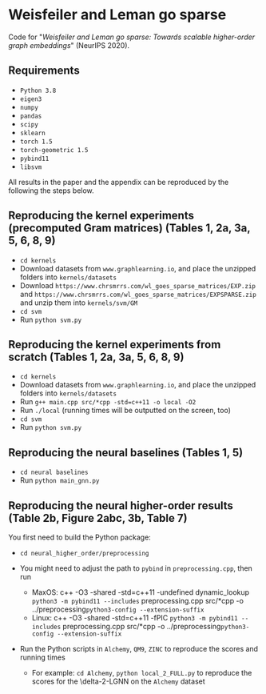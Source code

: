 # Weisfeiler and Leman go sparse
Code for "_Weisfeiler and Leman go sparse: Towards scalable higher-order graph embeddings_" (NeurIPS 2020).

## Requirements
- `Python 3.8`
- `eigen3`
- `numpy`
- `pandas`
- `scipy`
- `sklearn`
- `torch 1.5`
- `torch-geometric 1.5`
- `pybind11`
- `libsvm`

All results in the paper and the appendix can be reproduced by the following the steps below. 

## Reproducing the kernel experiments (precomputed Gram matrices) (Tables 1, 2a, 3a, 5, 6, 8, 9)
- `cd kernels`
- Download datasets from `www.graphlearning.io`,  and place the unzipped folders into `kernels/datasets`
- Download `https://www.chrsmrrs.com/wl_goes_sparse_matrices/EXP.zip` and `https://www.chrsmrrs.com/wl_goes_sparse_matrices/EXPSPARSE.zip` and unzip them into `kernels/svm/GM`
- `cd svm`
- Run `python svm.py`

## Reproducing the kernel experiments from scratch (Tables 1, 2a, 3a, 5, 6, 8, 9)
- `cd kernels`
- Download datasets from `www.graphlearning.io`,  and place the unzipped folders into `kernels/datasets`
- Run `g++ main.cpp src/*cpp -std=c++11 -o local -O2`
- Run `./local` (running times will be outputted on the screen, too)
- `cd svm`
- Run `python svm.py`


## Reproducing the neural baselines (Tables 1, 5)
- `cd neural baselines`
- Run `python main_gnn.py`

## Reproducing the neural higher-order results (Table 2b, Figure 2abc, 3b, Table 7)
You first need to build the Python package:
- `cd neural_higher_order/preprocessing`
- You might need to adjust the path to `pybind` in `preprocessing.cpp`, then run 
    - MaxOS: c++ -O3 -shared -std=c++11 -undefined dynamic_lookup `python3 -m pybind11 --includes`  preprocessing.cpp src/*cpp -o ../preprocessing`python3-config --extension-suffix` 
    - Linux: c++ -O3  -shared -std=c++11 -fPIC `python3 -m pybind11 --includes`  preprocessing.cpp src/*cpp -o ../preprocessing`python3-config --extension-suffix`

- Run the Python scripts in `Alchemy`, `QM9`, `ZINC` to reproduce the scores and running times
    - For example: `cd Alchemy`, `python local_2_FULL.py` to reproduce the scores for the \delta-2-LGNN on the  `Alchemy` dataset


